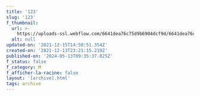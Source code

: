 ```yaml
---
title: '123'
slug: '123'
f_thumbnail:
  url: >-
    https://uploads-ssl.webflow.com/6641dea76c75d9b6904dcf9d/6641dea76c75d9b6904dd263_123.jpg
  alt: null
updated-on: '2021-12-15T14:50:51.354Z'
created-on: '2021-12-13T23:21:15.219Z'
published-on: '2024-05-13T09:35:37.825Z'
f_status: false
f_category: M
f_afficher-la-racine: false
layout: '[archive].html'
tags: archive
---
```



